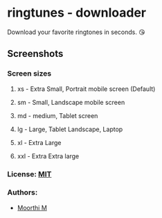 # ringtunes - downloader

Download your favorite ringtones in seconds. 😘

## Screenshots

### Screen sizes

1. xs - Extra Small, Portrait mobile screen (Default)

2. sm - Small, Landscape mobile screen

3. md - medium, Tablet screen

4. lg - Large, Tablet Landscape, Laptop

5. xl - Extra Large

6. xxl - Extra Extra large

### License: [MIT](/LICENSE)

### Authors:

- [Moorthi M](https://github.com/dashboard)
